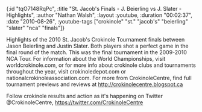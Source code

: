{:id "tqO7148RqPc",
 :title "St. Jacob's Finals - J. Beierling vs J. Slater - Highlights",
 :author "Nathan Walsh",
 :layout :youtube,
 :duration "00:02:37",
 :date "2010-08-26",
 :youtube-tags
 ["crokinole" "st." "jacob's" "beierling" "slater" "nca" "finals"]}


Highlights of the 2010 St. Jacob's Crokinole Tournament finals between Jason Beierling and Justin Slater. Both players shot a perfect game in the final round of the match. This was the final tournament in the 2009-2010 NCA Tour. For information about the World Championships, visit worldcrokinole.com, or for more info about crokinole clubs and tournaments throughout the year, visit crokinoledepot.com or nationalcrokinoleassociation.com. For more from CrokinoleCentre, find full tournament previews and reviews at http://crokinolecentre.blogspot.ca

Follow crokinole results and action as it's happening on Twitter @CrokinoleCentre, https://twitter.com/CrokinoleCentre
